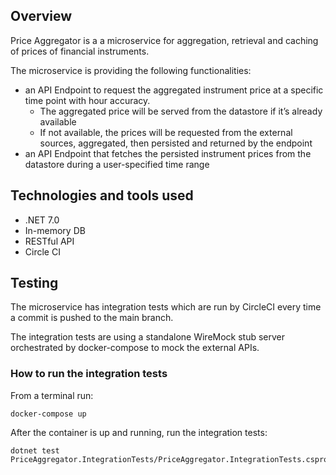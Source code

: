 ## Overview
Price Aggregator is a a microservice for aggregation, retrieval and caching of prices of financial
instruments.

The microservice is providing the following functionalities:
- an API Endpoint to request the aggregated instrument price at a specific time point
with hour accuracy.
  - The aggregated price will be served from the datastore if it’s already available
  - If not available, the prices will be requested from the external sources,
  aggregated, then persisted and returned by the endpoint
- an API Endpoint that fetches the persisted instrument prices from the datastore
  during a user-specified time range

## Technologies and tools used
- .NET 7.0
- In-memory DB
- RESTful API
- Circle CI


## Testing
The microservice has integration tests which are run by CircleCI every time a commit is 
pushed to the main branch.

The integration tests are using a standalone WireMock stub server orchestrated by docker-compose to mock the external APIs. 

### How to run the integration tests
From a terminal run:

```
docker-compose up
```
After the container is up and running, run the integration tests:
```
dotnet test PriceAggregator.IntegrationTests/PriceAggregator.IntegrationTests.csproj
```
